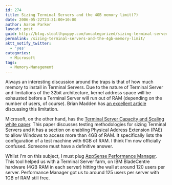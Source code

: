 ```yaml
---
id: 274
title: Sizing Terminal Servers and the 4GB memory limit(?)
date: 2006-05-22T23:31:00+10:00
author: Aaron Parker
layout: post
guid: http://blog.stealthpuppy.com/uncategorized/sizing-terminal-servers-and-the-4gb-memory-limit
permalink: /sizing-terminal-servers-and-the-4gb-memory-limit/
aktt_notify_twitter:
  - 'yes'
categories:
  - Microsoft
tags:
  - Memory-Management
---
```

Always an interesting discussion around the traps is that of how much memory to install in Terminal Servers. Due to the nature of Terminal Server and limitations of the 32bit architecture, kernel address space will be exhausted before a Terminal Server will run out of RAM (depending on the number of users, of course). Brian Madden has [an excellent article](http://www.brianmadden.com/content/content.asp?ID=69) discussing this limitation.

Microsoft, on the other hand, has the [Terminal Server Capacity and Scaling white paper](http://www.microsoft.com/windowsserver2003/techinfo/overview/tsscaling.mspx). This paper discusses testing methodologies for sizing Terminal Servers and it has a section on enabling Physical Address Extension (PAE) to allow Windows to access more than 4GB of RAM. It specifically lists the configuration of a test machine with 6GB of RAM. I think I'm now officially confused. Someone must have a definitive answer.

Whilst I'm on this subject, I must plug [AppSense Performance Manager](http://www.appsense.com/content/products/products.asp#pmse). This tool helped us with a Terminal Server farm, on IBM BladeCentre hardware (4GB RAM in each server) hitting the wall at around 120 users per server. Performance Manager got us to around 125 users per server with 1GB of RAM still free.
